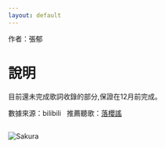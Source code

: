 ```yaml
---
layout: default
---
```

作者：張郁

# [](#header-1)說明

目前還未完成歌詞收錄的部分,保證在12月前完成。

數據來源：bilibili  
推薦聽歌：[落櫻謠](http://www.bilibili.com/video/av737993/?from=search&seid=17465627870555694211)

## [](#header-2)
![Sakura](https://i.imgur.com/inwM1W6.jpg)
